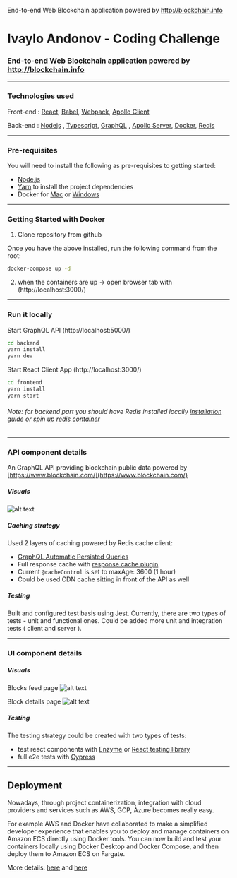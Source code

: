 End-to-end Web Blockchain application powered by http://blockchain.info
# Ivaylo Andonov - Coding Challenge

### End-to-end Web Blockchain application powered by http://blockchain.info
---
### Technologies used
Front-end : [React](https://facebook.github.io/react/), [Babel](http://babeljs.io/), [Webpack](http://webpack.github.io/), [Apollo Client](https://www.apollographql.com/docs/react/)


Back-end : [Nodejs](https://nodejs.org/en/) , [Typescript](https://www.typescriptlang.org/), [GraphQL](https://graphql.org/) , [Apollo Server](https://www.apollographql.com/docs/apollo-server/), [Docker](https://www.docker.com/), [Redis](https://redis.io/)

---
### Pre-requisites

You will need to install the following as pre-requisites to getting started:

- [Node.js](https://nodejs.org/en/download/)
- [Yarn](https://yarnpkg.com/en/docs/install) to install the project dependencies
- Docker for [Mac](https://docs.docker.com/docker-for-mac/install/) or [Windows](https://docs.docker.com/docker-for-windows/install/)

---
### Getting Started with Docker

1. Clone repository from github

Once you have the above installed, run the following command from the root:

```sh
docker-compose up -d
```
2. when the containers are up -> open browser tab with (http://localhost:3000/)

---
### Run it locally
Start GraphQL API (http://localhost:5000/)
```sh
cd backend
yarn install
yarn dev
```
Start React Client App (http://localhost:3000/)
```sh
cd frontend
yarn install
yarn start
```
###### Note: for backend part you should have Redis installed locally [installation guide](https://medium.com/@petehouston/install-and-config-redis-on-mac-os-x-via-homebrew-eb8df9a4f298) or spin up [redis container](https://hub.docker.com/_/redis)

---
### API component details
An GraphQL API providing blockchain public data powered by [https://www.blockchain.com/](https://www.blockchain.com/)
##### Visuals
![alt text](https://i.imgur.com/sd6wiOs.png)


##### Caching strategy
Used 2 layers of caching powered by Redis cache client:
- [GraphQL Automatic Persisted Queries](https://www.apollographql.com/docs/apollo-server/performance/apq/) 
- Full response cache with [response cache plugin](https://www.apollographql.com/docs/apollo-server/performance/caching/#caching-with-responsecacheplugin-advanced)
- Current `@cacheControl` is set to maxAge: 3600 (1 hour)
- Could be used CDN cache sitting in front of the API as well

##### Testing
Built and configured test basis using Jest.
Currently, there are two types of tests - unit and functional ones.
Could be added more unit and integration tests ( client and server ).

---
### UI component details

##### Visuals
Blocks feed page
![alt text](https://i.imgur.com/7sd1ARQ.png)

Block details page
![alt text](https://i.imgur.com/PUcZHAh.png)

##### Testing

The testing strategy could be created with two types of tests:
- test react components with [Enzyme](https://enzymejs.github.io/enzyme/) or [React testing library](https://testing-library.com/docs/react-testing-library/intro/)
- full e2e tests with [Cypress](https://www.cypress.io/)

---
## Deployment
Nowadays, through project containerization, integration with cloud providers and services such as AWS, GCP, Azure becomes really easy.

For example AWS and Docker have collaborated to make a simplified developer experience that enables you to deploy and manage containers on Amazon ECS directly using Docker tools. You can now build and test your containers locally using Docker Desktop and Docker Compose, and then deploy them to Amazon ECS on Fargate.

More details: [here](https://docs.docker.com/cloud/ecs-integration/) and [here](https://docs.aws.amazon.com/AmazonECS/latest/developerguide/docker-basics.html)
